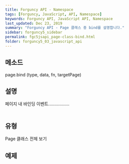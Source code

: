 ```yaml
---
title: Forguncy API - Namespace
tags: [Forguncy, JavaScript, API, Namespace]
keywords: Forguncy API, JavaScript API, Namespace
last_updated: Dec 23, 2019
summary: "Forguncy API - Page 클래스 중 bind를 설명합니다."
sidebar: forguncy5_sidebar
permalink: fgc5jsapi_page-class-bind.html
folder: forguncy5_03_javascript_api
---
```


## 메소드
page.bind (type, data, fn, targetPage)

## 설명
페이지 내 바인딩 이벤트.................
<br /><br />

## 유형
Page 클래스 전체 보기

## 예제

